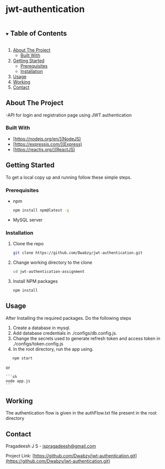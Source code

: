 # jwt-authentication

<!-- TABLE OF CONTENTS -->
<details open="open">
  <summary><h2 style="display: inline-block">Table of Contents</h2></summary>
  <ol>
    <li>
      <a href="#about-the-project">About The Project</a>
      <ul>
        <li><a href="#built-with">Built With</a></li>
      </ul>
    </li>
    <li>
      <a href="#getting-started">Getting Started</a>
      <ul>
        <li><a href="#prerequisites">Prerequisites</a></li>
        <li><a href="#installation">Installation</a></li>
      </ul>
    </li>
    <li><a href="#usage">Usage</a></li>
    <li><a href="#working">Working</a></li>
    <li><a href="#contact">Contact</a></li>
  </ol>
</details>



## About The Project

-API for login and registration page using JWT authentication

### Built With

- [https://nodejs.org/en/](NodeJS)
- [https://expressjs.com/](Express)
- [https://reactjs.org/](ReactJS)


## Getting Started

To get a local copy up and running follow these simple steps.

### Prerequisites

- npm
  ```sh
  npm install npm@latest -g
  ```
- MySQL server

### Installation

1. Clone the repo
   ```sh
   git clone https://github.com/Dwabzy/jwt-authentication.git
   ```
2. Change working directory to the clone

   ```sh
   cd jwt-authentication-assignment
   ```

3. Install NPM packages
   ```sh
   npm install
   ```

## Usage

After Installing the required packages. Do the following steps

1. Create a database in mysql.
2. Add database credentials in ./configs/db.config.js.
3. Change the secrets used to generate refresh token and access token in ./configs/token.config.js
4. In the root directory, run the app using.

```sh
   npm start
```

or

    ```sh
    node app.js
    ```

## Working
  The authentication flow is given in the authFlow.txt file present in the root directory

## Contact

Pragadeesh J S - jspragadeesh@gmail.com

Project Link: [https://github.com/Dwabzy/jwt-authentication.git](https://github.com/Dwabzy/jwt-authentication.git)

